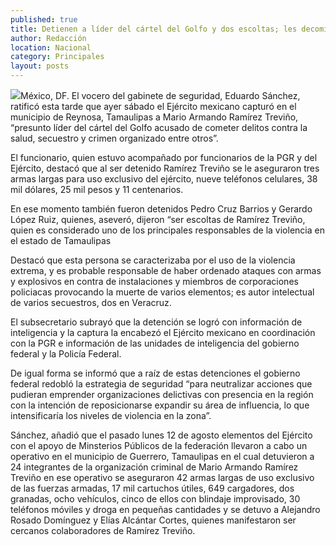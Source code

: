 ```yaml
---
published: true
title: Detienen a líder del cártel del Golfo y dos escoltas; les decomisaron armas y dinero
author: Redacción
location: Nacional
category: Principales
layout: posts
---
```



![](http://i.imgur.com/5co5VV8m.jpg)México, DF. El vocero del gabinete de seguridad, Eduardo Sánchez, ratificó esta tarde que ayer sábado el Ejército mexicano capturó en el municipio de Reynosa, Tamaulipas a Mario Armando Ramírez Treviño, “presunto líder del cártel del Golfo acusado de cometer delitos contra la salud, secuestro y crimen organizado entre otros”.

El funcionario, quien estuvo acompañado por funcionarios de la PGR y del Ejército, destacó que al ser detenido Ramírez Treviño se le aseguraron tres armas largas para uso exclusivo del ejército, nueve teléfonos celulares, 38 mil dólares, 25 mil pesos y 11 centenarios.

En ese momento también fueron detenidos Pedro Cruz Barrios y Gerardo López Ruiz, quienes, aseveró, dijeron “ser escoltas de Ramírez Treviño, quien es considerado uno de los principales responsables de la violencia en el estado de Tamaulipas

Destacó que esta persona se caracterizaba por el uso de la violencia extrema, y es probable responsable de haber ordenado ataques con armas y explosivos en contra de instalaciones y miembros de corporaciones policiacas provocando la muerte de varios elementos; es autor intelectual de varios secuestros, dos en Veracruz.

El subsecretario subrayó que la detención se logró con información de inteligencia y la captura la encabezó el Ejército mexicano en coordinación con la PGR e información de las unidades de inteligencia del gobierno federal y la Policía Federal.

De igual forma se informó que a raíz de estas detenciones el gobierno federal redobló la estrategia de seguridad “para neutralizar acciones que pudieran emprender organizaciones delictivas con presencia en la región con la intención de reposicionarse expandir su área de influencia, lo que intensificaría los niveles de violencia en la zona”.

Sánchez, añadió que el pasado lunes 12 de agosto elementos del Ejército con el apoyo de Minsterios Públicos de la federación llevaron a cabo un operativo en el municipio de Guerrero, Tamaulipas en el cual detuvieron a 24 integrantes de la organización criminal de Mario Armando Ramírez Treviño en ese operativo se aseguraron 42 armas largas de uso exclusivo de las fuerzas armadas, 17 mil cartuchos útiles, 649 cargadores, dos granadas, ocho vehículos, cinco de ellos con blindaje improvisado, 30 teléfonos móviles y droga en pequeñas cantidades y se detuvo a Alejandro Rosado Domínguez y Elías Alcántar Cortes, quienes manifestaron ser cercanos colaboradores de Ramírez Treviño.
